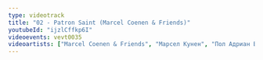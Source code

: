 ```yaml
---
type: videotrack
title: "02 - Patron Saint (Marcel Coenen & Friends)"
youtubeId: "ijzlCffkp6I"
videoevents: vevt0035
videoartists: ["Marcel Coenen & Friends", "Марсел Кунен", "Пол Адриан Вилларреал"]
---
```

